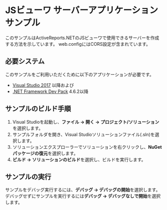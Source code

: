 # JSビューワ サーバーアプリケーションサンプル

このサンプルはActiveReports.NETのJSビューワで使用できるサーバーを作成する方法を示しています。 web.configにはCORS設定が含まれています。


## 必要システム

このサンプルをご利用いただくために以下のアプリケーションが必要です。
* [Visual Studio 2017](https://visualstudio.microsoft.com/vs/) 以降および
* [.NET Framework Dev Pack](https://www.microsoft.com/net/download) 4.6.2以降

## サンプルのビルド手順

1. Visual Studioを起動し、**ファイル → 開く → プロジェクト/ソリューション**を選択します。
2. サンプルフォルダを開き、Visual Studioソリューションファイル(.sln)を選択します。
3. ソリューションエクスプローラーでソリューションを右クリックし、**NuGetパッケージの復元**を選択します。
4. **ビルド → ソリューションのビルド**を選択し、ビルドを実行します。


## サンプルの実行

サンプルをデバッグ実行するには、**デバッグ → デバッグの開始**を選択します。
デバッグせずにサンプルを実行するには**デバッグ → デバッグなしで開始**を選択します。
